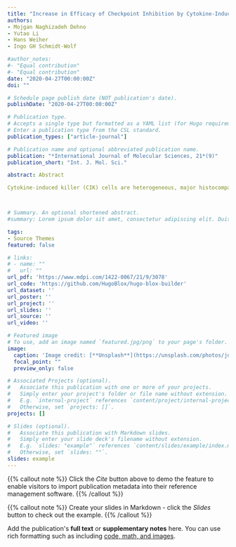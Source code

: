 ```yaml
---
title: "Increase in Efficacy of Checkpoint Inhibition by Cytokine-Induced-Killer Cells as a Combination Immunotherapy for Renal Cancer"
authors:
- Mojgan Naghizadeh Dehno
- Yutao Li
- Hans Weiher
- Ingo GH Schmidt-Wolf

#author_notes:
#- "Equal contribution"
#- "Equal contribution"
date: "2020-04-27T00:00:00Z"
doi: ""

# Schedule page publish date (NOT publication's date).
publishDate: "2020-04-27T00:00:00Z"

# Publication type.
# Accepts a single type but formatted as a YAML list (for Hugo requirements).
# Enter a publication type from the CSL standard.
publication_types: ["article-journal"]

# Publication name and optional abbreviated publication name.
publication: "*International Journal of Molecular Sciences, 21*(9)"
publication_short: "Int. J. Mol. Sci."

abstract: Abstract

Cytokine-induced killer (CIK) cells are heterogeneous, major histocompatibility complex (MHC)-unrestricted T lymphocytes that have acquired the expression of several natural killer (NK) cell surface markers following the addition of interferon gamma (IFN-γ), OKT3 and interleukin-2 (IL-2). Treatment with CIK cells demonstrates a practical approach in cancer immunotherapy with limited, if any, graft versus host disease (GvHD) toxicity. CIK cells have been proposed and tested in many clinical trials in cancer patients by autologous, allogeneic or haploidentical administration. The possibility of combining them with specific monoclonal antibodies nivolumab and ipilimumab will further expand the possibility of their clinical utilization. Initially, phenotypic analysis was performed to explore CD3, CD4, CD56, PD-1 and CTLA-4 expression on CIK cells and PD-L1/PD-L2 expression on tumor cells. We further treated CIK cells with nivolumab and ipilimumab and measured the cytotoxicity of CIK cells cocultured to renal carcinoma cell lines, A-498 and Caki-2. We observed a significant decrease in viability of renal cell lines after treating with CIK cells (p < 0.0001) in comparison to untreated renal cell lines and anti-PD-1 or anti-CTLA-4 treatment had no remarkable effect on the viability of tumor cells. Using CCK-8, Precision Count Beads™ and Cell Trace™ violet proliferation assays, we proved significant increased proliferation of CIK cells in the presence of a combination of anti-PD-1 and anti-CTLA-4 antibodies compared to untreated CIK cells. The IFN-γ secretion increased significantly in the presence of A-498 and combinatorial blockade of PD-1 and CTLA-4 compared to nivolumab or ipilimumab monotreatment (p < 0.001). In conclusion, a combination of immune checkpoint inhibition with CIK cells augments cytotoxicity of CIK cells against renal cancer cells.



# Summary. An optional shortened abstract.
#summary: Lorem ipsum dolor sit amet, consectetur adipiscing elit. Duis posuere tellus ac convallis placerat. Proin tincidunt magna sed ex sollicitudin condimentum.

tags:
- Source Themes
featured: false

# links:
# - name: ""
#   url: ""
url_pdf: 'https://www.mdpi.com/1422-0067/21/9/3078'
url_code: 'https://github.com/HugoBlox/hugo-blox-builder'
url_dataset: ''
url_poster: ''
url_project: ''
url_slides: ''
url_source: ''
url_video: ''

# Featured image
# To use, add an image named `featured.jpg/png` to your page's folder. 
image:
  caption: 'Image credit: [**Unsplash**](https://unsplash.com/photos/jdD8gXaTZsc)'
  focal_point: ""
  preview_only: false

# Associated Projects (optional).
#   Associate this publication with one or more of your projects.
#   Simply enter your project's folder or file name without extension.
#   E.g. `internal-project` references `content/project/internal-project/index.md`.
#   Otherwise, set `projects: []`.
projects: []

# Slides (optional).
#   Associate this publication with Markdown slides.
#   Simply enter your slide deck's filename without extension.
#   E.g. `slides: "example"` references `content/slides/example/index.md`.
#   Otherwise, set `slides: ""`.
slides: example
---
```


{{% callout note %}}
Click the *Cite* button above to demo the feature to enable visitors to import publication metadata into their reference management software.
{{% /callout %}}

{{% callout note %}}
Create your slides in Markdown - click the *Slides* button to check out the example.
{{% /callout %}}

Add the publication's **full text** or **supplementary notes** here. You can use rich formatting such as including [code, math, and images](https://docs.hugoblox.com/content/writing-markdown-latex/).
